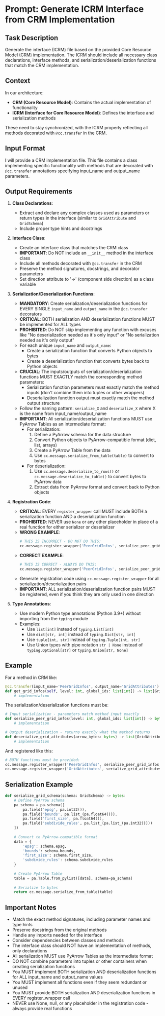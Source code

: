 # Prompt: Generate ICRM Interface from CRM Implementation

## Task Description
Generate the interface (ICRM) file based on the provided Core Resource Model (CRM) implementation. The ICRM should include all necessary class declarations, interface methods, and serialization/deserialization functions that match the CRM implementation.

## Context
In our architecture:
- **CRM (Core Resource Model)**: Contains the actual implementation of functionality
- **ICRM (Interface for Core Resource Model)**: Defines the interface and serialization methods

These need to stay synchronized, with the ICRM properly reflecting all methods decorated with `@cc.transfer` in the CRM.

## Input Format
I will provide a CRM implementation file. This file contains a class implementing specific functionality with methods that are decorated with `@cc.transfer` annotations specifying input_name and output_name parameters.

## Output Requirements

1. **Class Declarations**:
   - Extract and declare any complex classes used as parameters or return types in the interface (similar to `GridAttribute` and `GridSchema`)
   - Include proper type hints and docstrings

2. **Interface Class**:
   - Create an interface class that matches the CRM class
   - **IMPORTANT**: Do NOT include an `__init__` method in the interface class
   - Include all methods decorated with `@cc.transfer` in the CRM
   - Preserve the method signatures, docstrings, and decorator parameters
   - Set direction attribute to '->' (component side direction) as a class variable

3. **Serialization/Deserialization Functions**:
   - **MANDATORY**: Create serialization/deserialization functions for EVERY SINGLE `input_name` and `output_name` in the `@cc.transfer` decorators
   - **CRITICAL**: BOTH serialization AND deserialization functions MUST be implemented for ALL types
   - **PROHIBITED**: Do NOT skip implementing any function with excuses like "No deserialization needed as it's only input" or "No serialization needed as it's only output"
   - For each unique `input_name` and `output_name`:
     - Create a serialization function that converts Python objects to bytes
     - Create a deserialization function that converts bytes back to Python objects
   - **CRUCIAL**: The inputs/outputs of serialization/deserialization functions MUST EXACTLY match the corresponding method parameters:
     - Serialization function parameters must exactly match the method inputs (don't combine them into tuples or other wrappers)
     - Deserialization function output must exactly match the method output structure
   - Follow the naming pattern: `serialize_X` and `deserialize_X` where X is the name from input_name/output_name
   - **IMPORTANT**: All serialization/deserialization functions MUST use PyArrow Tables as an intermediate format:
     - For serialization:
       1. Define a PyArrow schema for the data structure
       2. Convert Python objects to PyArrow-compatible format (dict, list, arrays)
       3. Create a PyArrow Table from the data
       4. Use `cc.message.serialize_from_table(table)` to convert to bytes
     - For deserialization:
       1. Use `cc.message.deserialize_to_rows()` or `cc.message.deserialize_to_table()` to convert bytes to PyArrow data
       2. Extract data from PyArrow format and convert back to Python objects

4. **Registration Code**:
   - **CRITICAL**: EVERY `register_wrapper` call MUST include BOTH a serialization function AND a deserialization function
   - **PROHIBITED**: NEVER use `None` or any other placeholder in place of a real function for either serializer or deserializer
   - **WRONG EXAMPLE**:
     ```python
     # THIS IS INCORRECT - DO NOT DO THIS:
     cc.message.register_wrapper('PeerGridInfos', serialize_peer_grid_infos, None)  # No deserialization needed as it's only input
     ```
   - **CORRECT EXAMPLE**:
     ```python
     # THIS IS CORRECT - ALWAYS DO THIS:
     cc.message.register_wrapper('PeerGridInfos', serialize_peer_grid_infos, deserialize_peer_grid_infos)
     ```
   - Generate registration code using `cc.message.register_wrapper` for all serialization/deserialization pairs
   - **IMPORTANT**: ALL serialization/deserialization function pairs MUST be registered, even if you think they are only used in one direction

5. **Type Annotations**:
   - Use modern Python type annotations (Python 3.9+) without importing from the `typing` module
   - Examples:
     - Use `list[int]` instead of `typing.List[int]`
     - Use `dict[str, int]` instead of `typing.Dict[str, int]`
     - Use `tuple[int, str]` instead of `typing.Tuple[int, str]`
     - Use Union types with pipe notation `str | None` instead of `typing.Optional[str]` or `typing.Union[str, None]`

## Example
For a method in CRM like:
```python
@cc.transfer(input_name='PeerGridInfos', output_name='GridAttributes')
def get_grid_infos(self, level: int, global_ids: list[int]) -> list[GridAttribute]:
    # implementation
```

The serialization/deserialization functions must be:
```python
# Input serialization - parameters match method input exactly
def serialize_peer_grid_infos(level: int, global_ids: list[int]) -> bytes:
    # implementation

# Output deserialization - returns exactly what the method returns
def deserialize_grid_attributes(arrow_bytes: bytes) -> list[GridAttribute]:
    # implementation
```

And registered like this:
```python
# BOTH functions must be provided:
cc.message.register_wrapper('PeerGridInfos', serialize_peer_grid_infos, deserialize_peer_grid_infos)
cc.message.register_wrapper('GridAttributes', serialize_grid_attributes, deserialize_grid_attributes)
```

## Serialization Example
```python
def serialize_grid_schema(schema: GridSchema) -> bytes:
    # Define PyArrow schema
    pa_schema = pa.schema([
        pa.field('epsg', pa.int32()),
        pa.field('bounds', pa.list_(pa.float64())),
        pa.field('first_size', pa.float64()),
        pa.field('subdivide_rules', pa.list_(pa.list_(pa.int32())))
    ])
    
    # Convert to PyArrow-compatible format
    data = {
        'epsg': schema.epsg,
        'bounds': schema.bounds,
        'first_size': schema.first_size,
        'subdivide_rules': schema.subdivide_rules
    }
    
    # Create PyArrow Table
    table = pa.Table.from_pylist([data], schema=pa_schema)
    
    # Serialize to bytes
    return cc.message.serialize_from_table(table)
```

## Important Notes
- Match the exact method signatures, including parameter names and type hints
- Preserve docstrings from the original methods
- Handle any imports needed for the interface
- Consider dependencies between classes and methods
- The interface class should NOT have an implementation of methods, only declarations
- All serialization MUST use PyArrow Tables as the intermediate format
- DO NOT combine parameters into tuples or other containers when creating serialization functions
- You MUST implement BOTH serialization AND deserialization functions for ALL input_name and output_name values
- You MUST implement all functions even if they seem redundant or unused
- You MUST provide BOTH serialization AND deserialization functions in EVERY register_wrapper call
- NEVER use None, null, or any placeholder in the registration code - always provide real functions
